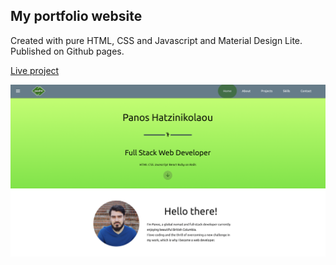 ## My portfolio website
Created with pure HTML, CSS and Javascript and Material Design Lite. Published on Github pages.

[Live project]()

![Preview](https://raw.githubusercontent.com/Paahn/paahn-portfolio/master/assets/paahn-portfolio-cover.png)
